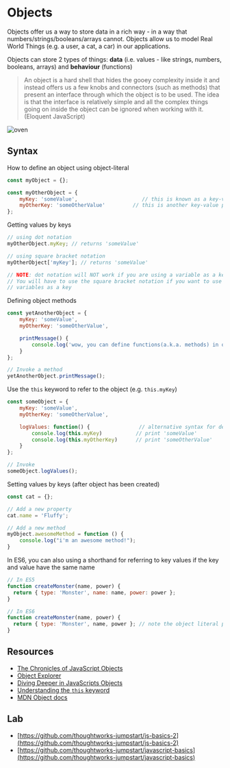 # Objects

Objects offer us a way to store data in a rich way - in a way that numbers/strings/booleans/arrays cannot. Objects allow us to model Real World Things \(e.g. a user, a cat, a car\) in our applications.

Objects can store 2 types of things: **data** \(i.e. values - like strings, numbers, booleans, arrays\) and **behaviour** \(functions\)

> An object is a hard shell that hides the gooey complexity inside it and instead offers us a few knobs and connectors \(such as methods\) that present an interface through which the object is to be used. The idea is that the interface is relatively simple and all the complex things going on inside the object can be ignored when working with it. \(Eloquent JavaScript\)

![oven](../../.gitbook/assets/oven_object.jpg)

## Syntax

How to define an object using object-literal

```javascript
const myObject = {};

const myOtherObject = {
    myKey: 'someValue',                     // this is known as a key-value pair
    myOtherKey: 'someOtherValue'         // this is another key-value pair
};
```

Getting values by keys

```javascript
// using dot notation
myOtherObject.myKey; // returns 'someValue'

// using square bracket notation
myOtherObject['myKey']; // returns 'someValue'

// NOTE: dot notation will NOT work if you are using a variable as a key.
// You will have to use the square bracket notation if you want to use
// variables as a key
```

Defining object methods

```javascript
const yetAnotherObject = {
    myKey: 'someValue',
    myOtherKey: 'someOtherValue',

    printMessage() {
        console.log('wow, you can define functions(a.k.a. methods) in objects!');
    }
};

// Invoke a method
yetAnotherObject.printMessage();
```

Use the `this` keyword to refer to the object \(e.g. `this.myKey`\)

```javascript
const someObject = {
    myKey: 'someValue',
    myOtherKey: 'someOtherValue',

    logValues: function() {                // alternative syntax for defining methods
        console.log(this.myKey)           // print 'someValue'
        console.log(this.myOtherKey)      // print 'someOtherValue'
    }
};

// Invoke
someObject.logValues();
```

Setting values by keys \(after object has been created\)

```javascript
const cat = {};

// Add a new property
cat.name = 'Fluffy';

// Add a new method
myObject.awesomeMethod = function () {
    console.log("i'm an awesome method!");
}
```

In ES6, you can also using a shorthand for referring to key values if the key and value have the same name

```javascript
// In ES5
function createMonster(name, power) {
  return { type: 'Monster', name: name, power: power };
}

// In ES6
function createMonster(name, power) {
  return { type: 'Monster', name, power }; // note the object literal property value shorthand
}
```

## Resources

* [The Chronicles of JavaScript Objects](https://blog.bitsrc.io/the-chronicles-of-javascript-objects-2d6b9205cd66)
* [Object Explorer](https://sdras.github.io/object-explorer/)
* [Diving Deeper in JavaScripts Objects](https://blog.bitsrc.io/diving-deeper-in-javascripts-objects-318b1e13dc12)
* [Understanding the `this` keyword](https://hackernoon.com/understanding-javascript-the-this-keyword-4de325d77f68)
* [MDN Object docs](https://developer.mozilla.org/en-US/docs/Web/JavaScript/Reference/Global_Objects/Object/prototype)

## Lab

* [https://github.com/thoughtworks-jumpstart/js-basics-2](https://github.com/thoughtworks-jumpstart/js-basics-2)
* [https://github.com/thoughtworks-jumpstart/javascript-basics](https://github.com/thoughtworks-jumpstart/javascript-basics)

